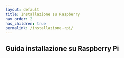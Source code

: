 ```yaml
---
layout: default
title: Installazione su Raspberry
nav_order: 2
has_children: true
permalink: /installazione-rpi/
---
```


## Guida installazione su Raspberry Pi
